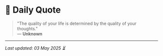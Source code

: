 # 📜 Daily Quote

> "The quality of your life is determined by the quality of your thoughts."  
> — **Unknown**

---

_Last updated: 03 May 2025 ⏳_
